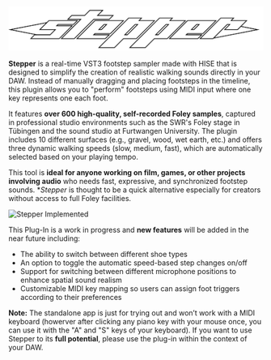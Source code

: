 ![Stepper Logo](Images/Logo_2.png)


**Stepper** is a real-time VST3 footstep sampler made with HISE that is designed to simplify the creation of realistic walking sounds directly in your DAW. Instead of manually dragging and placing footsteps in the timeline, this plugin allows you to "perform" footsteps using MIDI input where one key represents one each foot.

It features **over 600 high-quality, self-recorded Foley samples**, captured in professional studio environments such as the SWR's Foley stage in Tübingen and the sound studio at Furtwangen University. The plugin includes 10 different surfaces (e.g., gravel, wood, wet earth, etc.) and offers three dynamic walking speeds (slow, medium, fast), which are automatically selected based on your playing tempo.

This tool is **ideal for anyone working on film, games, or other projects involving audio** who needs fast, expressive, and synchronized footstep sounds. **Stepper* is thought to be a quick alternative especially for creators without access to full Foley facilities.

![Stepper Implemented](Images/Stepper_FL_Studio.png)

This Plug-In is a work in progress and **new features** will be added in the near future including:
- The ability to switch between different shoe types 
- An option to toggle the automatic speed-based step changes on/off
- Support for switching between different microphone positions to enhance spatial sound realism
- Customizable MIDI key mapping so users can assign foot triggers according to their preferences


**Note:** The standalone app is just for trying out and won’t work with a MIDI keyboard (howerver after clicking any piano key with your mouse once, you can use it with the "A" and "S" keys of your keyboard). If you want to use Stepper to its **full potential**, please use the plug-in within the context of your DAW.
